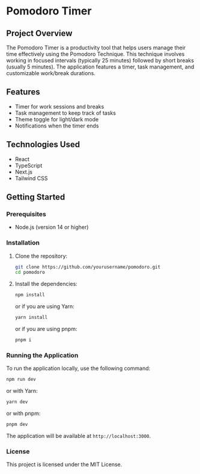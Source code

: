 # Pomodoro Timer

## Project Overview
The Pomodoro Timer is a productivity tool that helps users manage their time effectively using the Pomodoro Technique. This technique involves working in focused intervals (typically 25 minutes) followed by short breaks (usually 5 minutes). The application features a timer, task management, and customizable work/break durations.

## Features
- Timer for work sessions and breaks
- Task management to keep track of tasks
- Theme toggle for light/dark mode
- Notifications when the timer ends

## Technologies Used
- React
- TypeScript
- Next.js
- Tailwind CSS

## Getting Started

### Prerequisites
- Node.js (version 14 or higher)

### Installation
1. Clone the repository:
   ```bash
   git clone https://github.com/yourusername/pomodoro.git
   cd pomodoro
   ```

2. Install the dependencies:
   ```bash
   npm install
   ```
   or if you are using Yarn:
   ```bash
   yarn install
   ```
   or if you are using pnpm:
   ```bash
   pnpm i
   ```

### Running the Application
To run the application locally, use the following command:
```bash
npm run dev
```
or with Yarn:
```bash
yarn dev
```
or with pnpm:
```bash
pnpm dev
```

The application will be available at `http://localhost:3000`.


### License
This project is licensed under the MIT License.
